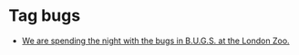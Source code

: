 <!--
title: Tag bugs
date: 2020-06-28T14:51:44.597Z
tags:
-->
# Tag bugs

 * [We are spending the night with the bugs in B.U.G.S. at the London Zoo.](101526453562.md)